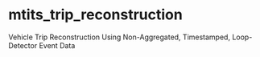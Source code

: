 # mtits_trip_reconstruction
Vehicle Trip Reconstruction Using Non-Aggregated, Timestamped, Loop-Detector Event Data
